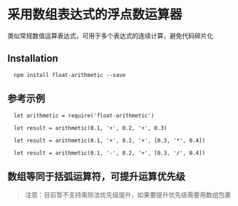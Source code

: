 # 采用数组表达式的浮点数运算器

类似常规数值运算表达式，可用于多个表达式的连续计算，避免代码碎片化

## Installation

      npm install float-arithmetic --save

## 参考示例

      let arithmetic = require('float-arithmetic')

      let result = arithmetic(0.1, '+', 0.2, '+', 0.3)

      let result = arithmetic(0.1, '+', 0.2, '+', [0.3, '*', 0.4])

      let result = arithmetic(0.1, '-', 0.2, '+', [0.3, '/', 0.4])


## 数组等同于括弧运算符，可提升运算优先级

> 注意：目前暂不支持乘除法优先级提升，如果要提升优先级需要用数组包裹
